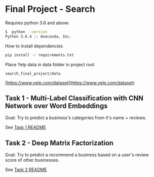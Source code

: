 # Final Project - Search

Requires python 3.6 and above
```bash
$  python --version
Python 3.6.4 :: Anaconda, Inc.
```

How to install dependencies
```bash
pip install -r requirements.txt
```

Place Yelp data in data folder in project root
```
search_final_project/data
```
[https://www.yelp.com/dataset](https://www.yelp.com/dataset)

## Task 1 - Multi-Label Classification with CNN Network over Word Embeddings
Goal: Try to predict a business's categories from it's name + reviews.

See [Task 1 README](task1/README.md)

## Task 2 - Deep Matrix Factorization
Goal: Try to predict a recommend a business based on a user's review score of other businesses. 

See [Task 2 README](task2/README.md)
